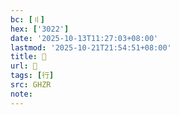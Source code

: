 ```yaml
---
bc: [〢]
hex: ['3022']
date: '2025-10-13T11:27:03+08:00'
lastmod: '2025-10-21T21:54:51+08:00'
title: 󰕐
url: 󰕐
tags: [行]
src: GHZR
note:
---
```

